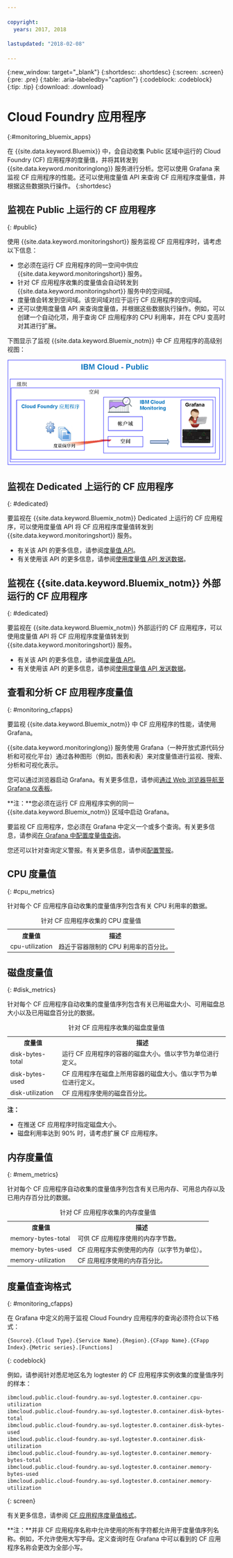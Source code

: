 ```yaml
---

copyright:
  years: 2017, 2018

lastupdated: "2018-02-08"

---
```


{:new_window: target="_blank"}
{:shortdesc: .shortdesc}
{:screen: .screen}
{:pre: .pre}
{:table: .aria-labeledby="caption"}
{:codeblock: .codeblock}
{:tip: .tip}
{:download: .download}


# Cloud Foundry 应用程序
 {:#monitoring_bluemix_apps}

在 {{site.data.keyword.Bluemix}} 中，会自动收集 Public 区域中运行的 Cloud Foundry (CF) 应用程序的度量值，并将其转发到 {{site.data.keyword.monitoringlong}} 服务进行分析。您可以使用 Grafana 来监视 CF 应用程序的性能。还可以使用度量值 API 来查询 CF 应用程序度量值，并根据这些数据执行操作。
{:shortdesc}


## 监视在 Public 上运行的 CF 应用程序
{: #public}


使用 {{site.data.keyword.monitoringshort}} 服务监视 CF 应用程序时，请考虑以下信息：

* 您必须在运行 CF 应用程序的同一空间中供应 {{site.data.keyword.monitoringshort}} 服务。
* 针对 CF 应用程序收集的度量值会自动转发到 {{site.data.keyword.monitoringshort}} 服务中的空间域。 
* 度量值会转发到空间域。该空间域对应于运行 CF 应用程序的空间域。 
* 还可以使用度量值 API 来查询度量值，并根据这些数据执行操作。例如，可以创建一个自动化项，用于查询 CF 应用程序的 CPU 利用率，并在 CPU 变高时对其进行扩展。

下图显示了监视 {{site.data.keyword.Bluemix_notm}} 中 CF 应用程序的高级别视图：

![监视 {{site.data.keyword.Bluemix_notm}} 中 CF 应用程序的高级别视图](images/cfapp_metrics_ov.png "监视 {{site.data.keyword.Bluemix_notm}} 中 CF 应用程序的高级别视图")

## 监视在 Dedicated 上运行的 CF 应用程序
{: #dedicated}

要监视在 {{site.data.keyword.Bluemix_notm}} Dedicated 上运行的 CF 应用程序，可以使用度量值 API 将 CF 应用程序度量值转发到 {{site.data.keyword.monitoringshort}} 服务。

* 有关该 API 的更多信息，请参阅[度量值 API](https://console.bluemix.net/apidocs/927-ibm-cloud-monitoring-metrics-api?&language=node#introduction)。
* 有关使用该 API 的更多信息，请参阅[使用度量值 API 发送数据](/docs/services/cloud-monitoring/send-metrics/send_data_api.html#send_data_api)。


## 监视在 {{site.data.keyword.Bluemix_notm}} 外部运行的 CF 应用程序
{: #dedicated}

要监视在 {{site.data.keyword.Bluemix_notm}} 外部运行的 CF 应用程序，可以使用度量值 API 将 CF 应用程序度量值转发到 {{site.data.keyword.monitoringshort}} 服务。

* 有关该 API 的更多信息，请参阅[度量值 API](https://console.bluemix.net/apidocs/927-ibm-cloud-monitoring-metrics-api?&language=node#introduction)。
* 有关使用该 API 的更多信息，请参阅[使用度量值 API 发送数据](/docs/services/cloud-monitoring/send-metrics/send_data_api.html#send_data_api)。




## 查看和分析 CF 应用程序度量值
{: #monitoring_cfapps}

要监视 {{site.data.keyword.Bluemix_notm}} 中 CF 应用程序的性能，请使用 Grafana。 

{{site.data.keyword.monitoringlong}} 服务使用 Grafana（一种开放式源代码分析和可视化平台）通过各种图形（例如，图表和表）来对度量值进行监视、搜索、分析和可视化表示。

您可以通过浏览器启动 Grafana。有关更多信息，请参阅[通过 Web 浏览器导航至 Grafana 仪表板](/docs/services/cloud-monitoring/grafana/navigating_grafana.html#launch_grafana_from_browser)。

**注：**您必须在运行 CF 应用程序实例的同一 {{site.data.keyword.Bluemix_notm}} 区域中启动 Grafana。


要监视 CF 应用程序，您必须在 Grafana 中定义一个或多个查询。有关更多信息，请参阅[在 Grafana 中配置度量值查询](/docs/services/cloud-monitoring/grafana/define_query.html#define_query)。 

您还可以针对查询定义警报。有关更多信息，请参阅[配置警报](/docs/services/cloud-monitoring/config_alerts_ov.html#config_alerts_ov)。



## CPU 度量值
{: #cpu_metrics}

针对每个 CF 应用程序自动收集的度量值序列包含有关 CPU 利用率的数据。


<table>
  <caption>针对 CF 应用程序收集的 CPU 度量值</caption>
  <tr>
    <th>度量值</th>
    <th>描述</th>
  </tr>
  <tr>
    <td>cpu-utilization</td>
    <td>趋近于容器限制的 CPU 利用率的百分比。</td>
  </tr>
</table>


## 磁盘度量值
{: #disk_metrics}

针对每个 CF 应用程序自动收集的度量值序列包含有关已用磁盘大小、可用磁盘总大小以及已用磁盘百分比的数据。


<table>
  <caption>针对 CF 应用程序收集的磁盘度量值</caption>
  <tr>
    <th>度量值</th>
    <th>描述</th>
  </tr>
  <tr>
    <td>disk-bytes-total</td>
    <td>运行 CF 应用程序的容器的磁盘大小。值以字节为单位进行定义。</td>
  </tr>
  <tr>
    <td>disk-bytes-used</td>
    <td>CF 应用程序在磁盘上所用容器的磁盘大小。值以字节为单位进行定义。</td>
  </tr>
  <tr>
    <td>disk-utilization</td>
    <td>CF 应用程序使用的磁盘百分比。</td>
  </tr>
</table>

**注：** 

* 在推送 CF 应用程序时指定磁盘大小。
* 磁盘利用率达到 90% 时，请考虑扩展 CF 应用程序。

## 内存度量值
{: #mem_metrics}

针对每个 CF 应用程序自动收集的度量值序列包含有关已用内存、可用总内存以及已用内存百分比的数据。

<table>
  <caption>针对 CF 应用程序收集的内存度量值</caption>
  <tr>
    <th>度量值</th>
    <th>描述</th>
  </tr>
  <tr>
    <td>memory-bytes-total</td>
    <td>可供 CF 应用程序使用的内存字节数。</td>
  </tr>
  <tr>
    <td>memory-bytes-used</td>
    <td>CF 应用程序实例使用的内存（以字节为单位）。</td>
  </tr>
  <tr>
    <td>memory-utilization</td>
    <td>CF 应用程序使用的内存百分比。</td>
  </tr>
</table>


## 度量值查询格式
{: #monitoring_cfapps}


在 Grafana 中定义的用于监视 Cloud Foundry 应用程序的查询必须符合以下格式： 

```
{Source}.{Cloud Type}.{Service Name}.{Region}.{CFapp Name}.{CFapp Index}.{Metric series}.[Functions]
```
{: codeblock}

例如，请参阅针对悉尼地区名为 logtester 的 CF 应用程序实例收集的度量值序列的样本：

```
ibmcloud.public.cloud-foundry.au-syd.logtester.0.container.cpu-utilization
ibmcloud.public.cloud-foundry.au-syd.logtester.0.container.disk-bytes-total
ibmcloud.public.cloud-foundry.au-syd.logtester.0.container.disk-bytes-used
ibmcloud.public.cloud-foundry.au-syd.logtester.0.container.disk-utilization
ibmcloud.public.cloud-foundry.au-syd.logtester.0.container.memory-bytes-total
ibmcloud.public.cloud-foundry.au-syd.logtester.0.container.memory-bytes-used
ibmcloud.public.cloud-foundry.au-syd.logtester.0.container.memory-utilization
```
{: screen}

有关更多信息，请参阅 [CF 应用程序度量值格式](/docs/services/cloud-monitoring/reference/cfapps_metrics_format.html#cfapps_metrics_format)。

**注：**并非 CF 应用程序名称中允许使用的所有字符都允许用于度量值序列名称。例如，不允许使用大写字母。定义查询时在 Grafana 中可以看到的 CF 应用程序名称会更改为全部小写。




